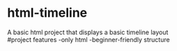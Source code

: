 # html-timeline
A basic html project that displays a basic timeline layout
<br>
#project features
-only html
-beginner-friendly structure
